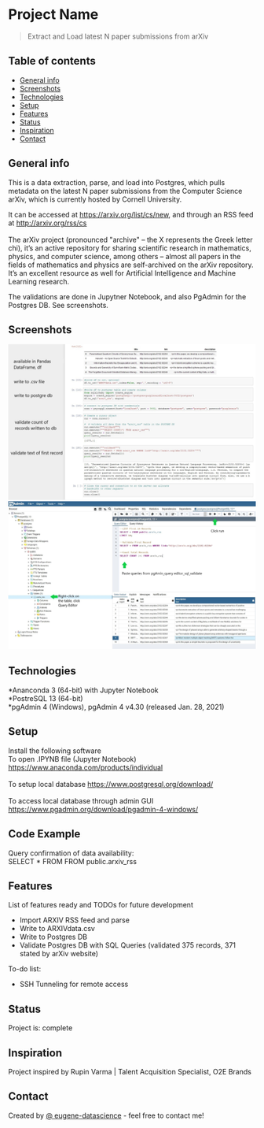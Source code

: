 # Project Name
> Extract and Load latest N paper submissions from arXiv

## Table of contents
* [General info](#general-info)
* [Screenshots](#screenshots)
* [Technologies](#technologies)
* [Setup](#setup)
* [Features](#features)
* [Status](#status)
* [Inspiration](#inspiration)
* [Contact](#contact)

## General info
This is a data extraction, parse, and load into Postgres, which pulls metadata on the latest N paper submissions from the Computer Science arXiv, which is currently hosted by Cornell University.<br />


It can be accessed at https://arxiv.org/list/cs/new, and through an RSS feed at http://arxiv.org/rss/cs<br /><br />
The arXiv project (pronounced "archive" – the X represents the Greek letter chi), it’s an active repository for sharing scientific research in mathematics, physics, and computer science, among others – almost all papers in the fields of mathematics and physics are self-archived on the arXiv repository.
It’s an excellent resource as well for Artificial Intelligence and Machine Learning research.<br />

The validations are done in Jupytner Notebook, and also PgAdmin for the Postgres DB. See screenshots.


## Screenshots
![JupyterNotebook](https://github.com/eugene-datascience/O2E-Demo/blob/master/jupyternotebook.JPG)<br />
![Postgres](https://github.com/eugene-datascience/O2E-Demo/blob/master/postgrestable.JPG)

## Technologies<br />
*Ananconda 3 (64-bit) with Jupyter Notebook<br />
*PostreSQL 13 (64-bit)<br />
*pgAdmin 4 (Windows), pgAdmin 4 v4.30 (released Jan. 28, 2021)

## Setup
Install the following software <br />
To open .IPYNB file (Jupyter Notebook)<br />
https://www.anaconda.com/products/individual<br /><br />
To setup local database
https://www.postgresql.org/download/<br /><br />
To access local database through admin GUI<br />
https://www.pgadmin.org/download/pgadmin-4-windows/


## Code Example
Query confirmation of data availability:  <br />
SELECT * FROM FROM public.arxiv_rss

## Features
List of features ready and TODOs for future development
* Import ARXIV RSS feed and parse 
* Write to ARXIVdata.csv
* Write to Postgres DB
* Validate Postgres DB with SQL Queries (validated 375 records, 371 stated by arXiv website)

To-do list:
* SSH Tunneling for remote access

## Status
Project is: complete

## Inspiration
Project inspired by Rupin Varma | Talent Acquisition Specialist, O2E Brands

## Contact
Created by [@
eugene-datascience](eugene.wong003@gmail.com) - feel free to contact me!
